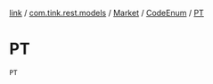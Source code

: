 [link](../../../index.md) / [com.tink.rest.models](../../index.md) / [Market](../index.md) / [CodeEnum](index.md) / [PT](./-p-t.md)

# PT

`PT`
